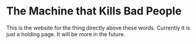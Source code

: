 # The Machine that Kills Bad People

This is the website for the thing directly above these words.
Currently it is just a holding page.
It will be more in the future.